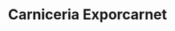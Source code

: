---
title: "Carniceria Exporcarnet"
url: /ciudad-satelite/carniceria-exporcarnet/
shop: carnicero
---